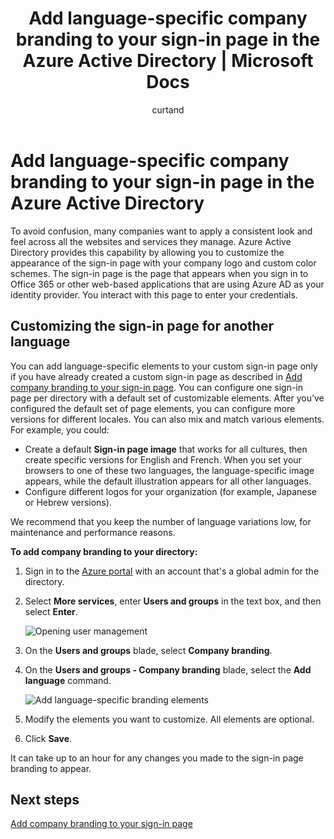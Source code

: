 ﻿---
title: Add language-specific company branding to your sign-in page in the Azure Active Directory | Microsoft Docs
description: Learn how to add a language specific company branding pictures and text to an Azure sign-in page
services: active-directory
documentationcenter: ''
author: curtand
manager: femila
editor: ''

ms.assetid: a0310d6a-aaa7-4ea0-991d-6d3135b4382a
ms.service: active-directory
ms.workload: identity
ms.tgt_pltfrm: na
ms.devlang: na
ms.topic: article
ms.date: 05/04/2017
ms.author: curtand

ms.reviewer: jeffsta
ms.custom: iamfeature=Branding
---
# Add language-specific company branding to your sign-in page in the Azure Active Directory
To avoid confusion, many companies want to apply a consistent look and feel across all the websites and services they manage. Azure Active Directory provides this capability by allowing you to customize the appearance of the sign-in page with your company logo and custom color schemes. The sign-in page is the page that appears when you sign in to Office 365 or other web-based applications that are using Azure AD as your identity provider. You interact with this page to enter your credentials.

## Customizing the sign-in page for another language
You can add language-specific elements to your custom sign-in page only if you have already created a custom sign-in page as described in [Add company branding to your sign-in page](active-directory-branding-custom-signon-azure-portal.md). You can configure one sign-in page per directory with a default set of customizable elements. After you’ve configured the default set of page elements, you can configure more versions for different locales. You can also mix and match various elements. For example, you could:

* Create a default **Sign-in page image** that works for all cultures, then create specific versions for English and French. When you set your browsers to one of these two languages, the language-specific image appears, while the default illustration appears for all other languages.
* Configure different logos for your organization (for example, Japanese or Hebrew versions).

We recommend that you keep the number of language variations low, for maintenance and performance reasons.

**To add company branding to your directory:**

1. Sign in to the [Azure portal](https://portal.azure.com) with an account that's a global admin for the directory.
2. Select **More services**, enter **Users and groups** in the text box, and then select **Enter**.

   ![Opening user management](./media/active-directory-branding-localize-azure-portal/user-management.png)
3. On the **Users and groups** blade, select **Company branding**.
4. On the **Users and groups - Company branding** blade, select the **Add language** command.

    ![Add language-specific branding elements](./media/active-directory-branding-localize-azure-portal/add-language.png)
5. Modify the elements you want to customize. All elements are optional.
6. Click **Save**.

It can take up to an hour for any changes you made to the sign-in page branding to appear.

## Next steps
[Add company branding to your sign-in page](active-directory-branding-custom-signon-azure-portal.md)
